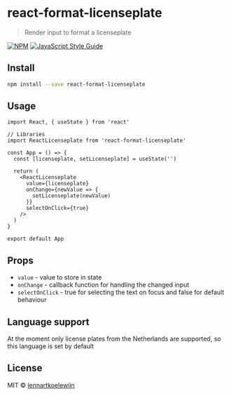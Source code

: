# react-format-licenseplate

> Render input to format a licenseplate

[![NPM](https://img.shields.io/npm/v/react-format-licenseplate.svg)](https://www.npmjs.com/package/react-format-licenseplate) [![JavaScript Style Guide](https://img.shields.io/badge/code_style-standard-brightgreen.svg)](https://standardjs.com)

## Install

```bash
npm install --save react-format-licenseplate
```

## Usage

```tsx
import React, { useState } from 'react'

// Libraries
import ReactLicenseplate from 'react-format-licenseplate'

const App = () => {
  const [licenseplate, setLicenseplate] = useState('')

  return (
    <ReactLicenseplate 
      value={licenseplate}
      onChange={newValue => {
        setLicenseplate(newValue)
      }}
      selectOnClick={true}
    />
  )
}

export default App
```

## Props

- `value` - value to store in state
- `onChange` - callback function for handling the changed input
- `selectOnClick` - true for selecting the text on focus and false for default behaviour

## Language support

At the moment only license plates from the Netherlands are supported, so this language is set by default

## License

MIT © [lennartkoelewijn](https://github.com/lennartkoelewijn)
